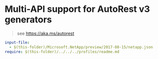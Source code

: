 # Multi-API support for AutoRest v3 generators

> see https://aka.ms/autorest

``` yaml $(enable-multi-api)
input-file:
  - $(this-folder)/Microsoft.NetApp/preview/2017-08-15/netapp.json
require: $(this-folder)/../../../profiles/readme.md
```
